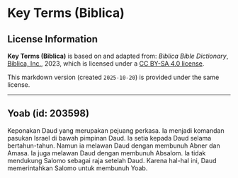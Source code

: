 # Key Terms (Biblica)

## License Information

**Key Terms (Biblica)** is based on and adapted from: _Biblica Bible Dictionary_, [Biblica, Inc.](https://www.biblica.com/), 2023, which is licensed under a [CC BY-SA 4.0 license](https://creativecommons.org/licenses/by-sa/4.0/legalcode.en).

This markdown version (created `2025-10-20`) is provided under the same license.



--------------------------------

## Yoab (id: 203598)

Keponakan Daud yang merupakan pejuang perkasa. Ia menjadi komandan pasukan Israel di bawah pimpinan Daud. Ia setia kepada Daud selama bertahun\-tahun. Namun ia melawan Daud dengan membunuh Abner dan Amasa. Ia juga melawan Daud dengan membunuh Absalom. Ia tidak mendukung Salomo sebagai raja setelah Daud. Karena hal\-hal ini, Daud memerintahkan Salomo untuk membunuh Yoab.


